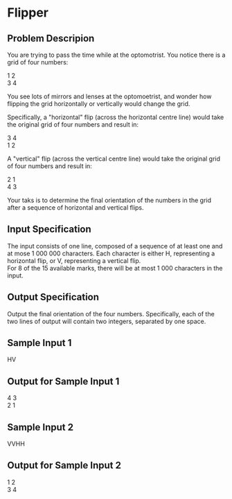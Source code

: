 # Flipper

## Problem Descripion
You are trying to pass the time while at the optomotrist. You notice there is a grid of four numbers:

1 2\
3 4

You see lots of mirrors and lenses at the optomoetrist, and wonder how flipping the grid horizontally or vertically would change the grid.

Specifically, a "horizontal" flip (across the horizontal centre line) would take the original grid of four numbers and result in:

3 4\
1 2

A "vertical" flip (across the vertical centre line) would take the original grid of four numbers and result in:

2 1\
4 3

Your taks is to determine the final orientation of the numbers in the grid after a sequence of horizontal and vertical flips.

## Input Specification
The input consists of one line, composed of a sequence of at least one and at mose 1 000 000 characters. Each character is either H, 
representing a horizontal flip, or V, representing a vertical flip.\
For 8 of the 15 available marks, there will be at most 1 000 characters in the input.

## Output Specification
Output the final orientation of the four numbers. Specifically, each of the two lines of output will contain two integers, separated by one space.

## Sample Input 1
HV

## Output for Sample Input 1
4 3\
2 1

## Sample Input 2
VVHH

## Output for Sample Input 2
1 2\
3 4
